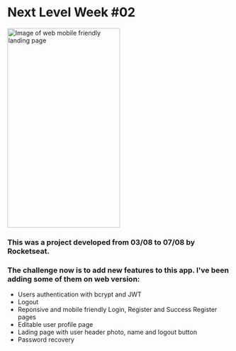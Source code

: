# Next Level Week #02

<img src="https://uploaddeimagens.com.br/images/002/838/402/original/Screenshot_2020-08-19_Proffy%282%29.png?1597891704" alt="Image of web mobile friendly landing page" width="254" height="450" margin-left="10">

###  This was a project developed from 03/08 to 07/08 by Rocketseat.
###  The challenge now is to add new features to this app. I've been adding some of them on web version: 

- Users authentication with bcrypt and JWT
- Logout 
- Reponsive and mobile friendly Login, Register and Success Register pages 
- Editable user profile page
- Lading page with user header photo, name and logout button
- Password recovery

